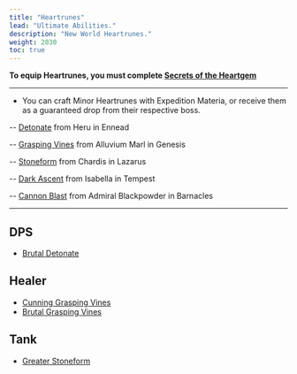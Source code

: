 ```yaml
---
title: "Heartrunes"
lead: "Ultimate Abilities."
description: "New World Heartrunes."
weight: 2030
toc: true
---
```


**To equip Heartrunes, you must complete <a href="https://nwdb.info/db/quest/16_side_19_helpwarden" target="_blank">Secrets of the Heartgem</a>**

---

- You can craft Minor Heartrunes with Expedition Materia, or receive them as a guaranteed drop from their respective boss.
  
-- <a href="https://nwdb.info/db/item/runedetonatet1" target="_blank">Detonate</a> from Heru in Ennead

-- <a href="https://nwdb.info/db/item/runegraspingvinest1" target="_blank">Grasping Vines</a> from Alluvium Marl in Genesis

-- <a href="https://nwdb.info/db/item/runestoneformt1" target="_blank">Stoneform</a> from Chardis in Lazarus

-- <a href="https://nwdb.info/db/item/runehereticsfallt1" target="_blank">Dark Ascent</a> from Isabella in Tempest

-- <a href="https://nwdb.info/db/item/runecannonblastt1" target="_blank">Cannon Blast</a> from Admiral Blackpowder in Barnacles

---


## DPS


- <a href="https://nwdb.info/db/item/runedetonatet3c" target="_blank">Brutal Detonate</a>


## Healer

- <a href="https://nwdb.info/db/item/runegraspingvinest3a" target="_blank">Cunning Grasping Vines</a>
- <a href="https://nwdb.info/db/item/runegraspingvinest3c" target="_blank">Brutal Grasping Vines</a>

## Tank

- <a href="https://nwdb.info/db/item/runestoneformt3a" target="_blank">Greater Stoneform</a>